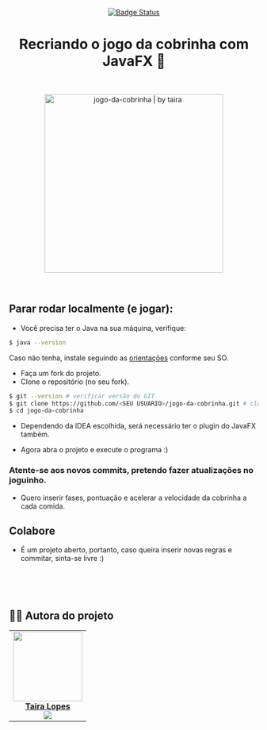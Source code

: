 <p align="center">
    <a href="https://github.com/wbeize">
        <img alt="Badge Status" src="https://img.shields.io/badge/status%20-projeto%20em%20andamento%20-1abc9c.svg" />
    </a>
</p>
<h1 align="center">Recriando o jogo da cobrinha com JavaFX   🐍</h1>
<br>
<p align="center">
    <img><img src="https://user-images.githubusercontent.com/114694450/224555632-6a814669-b4b2-4f3c-854d-150ba869ca61.mov" title="jogo-da-cobrinha | by taira" height="360" align="center"/>
</p>
<br>

## Parar rodar localmente (e jogar):

* Você precisa ter o Java na sua máquina, verifique:

```sh 
$ java --version
```

Caso não tenha, instale seguindo as [orientações](https://www.java.com/en/download/help/download_options.html) conforme seu SO.

* Faça um fork do projeto.
* Clone o repositório (no seu fork).

```sh
$ git --version # verificar versão do GIT
$ git clone https://github.com/<SEU USUARIO>/jogo-da-cobrinha.git # clonar o projeto (no seu fork)
$ cd jogo-da-cobrinha
```

* Dependendo da IDEA escolhida, será necessário ter o plugin do JavaFX também.

* Agora abra o projeto e execute o programa :)

### Atente-se aos novos commits, pretendo fazer atualizações no joguinho.

* Quero inserir fases, pontuação e acelerar a velocidade da cobrinha a cada comida.

## Colabore
* É um projeto aberto, portanto, caso queira inserir novas regras e commitar, sinta-se livre :)

<br><br><br>
## 👩🏽 Autora do projeto
<table>
    <tr>
        <td align="center">
            <a target="_blank" href="https://github.com/wbeize">
            <img src="https://avatars.githubusercontent.com/u/114694450?v=4" width="140px">
            <br>
            <b>Taira Lopes</b>
            </a>
            <br>
            <sub>
            <a href="https://www.linkedin.com/in/tairax" target="_blank">
            <img src="https://img.shields.io/badge/LinkedIn-0077B5?style=for-the-badge&logo=linkedin&logoColor=white">
            </a>
        </td>
    </tr>
</table>
